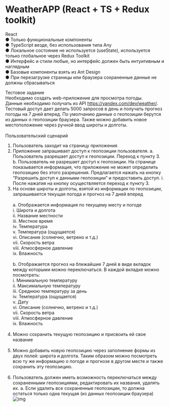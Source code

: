 # WeatherAPP (React + TS + Redux toolkit)

React <br />
● Только функциональные компоненты <br />
● TypeScript везде, без использования типа Any <br />
● Локальное состояние не используется (useState), используется только
глобальное через Redux Toolkit <br />
● Интерфейс и стили любые, но интерфейс должен быть интуитивным и
наглядным <br />
● Базовые компоненты взять из Ant Design <br />
● При перезагрузке страницы или браузера сохраненные данные не должны
сбрасываться <br />


Тестовое задание <br />
Необходимо создать web-приложение для просмотра погоды. <br />
Данные необходимо получать из API https://yandex.com/dev/weather/. Тестовый доступ
дает делать 5000 запросов в день и получать прогноз погоды на 7 дней вперед.
По умолчанию данные о геопозиции берутся из данных о геопозиции браузера. Также
можно добавить новое местоположение через ручной ввод широты и долготы.<br />
<br />
Пользовательский сценарий
1. Пользователь заходит на страницу приложения
2. Приложение запрашивает доступ к геопозиции пользователя.
   a. Пользователь разрешает доступ к геопозиции. Переход к пункту 3.
   b. Пользователь не разрешает доступ к геопозиции. На странице
   показывается информация, что приложение не может определить
   геопозицию без этого разрешения. Предлагается нажать на кнопку
   “Разрешить доступ к данными геопозиции” и предоставить доступ.
   i. После нажатия на кнопку осуществляется переход к пункту 3.
3. На основе широты и долготы, взятой из информации по геопозиции,
   запрашивается текущая погода и прогноз на 7 дней вперед<br />
   <br />
   a. Отображается информация по текущему месту и погоде<br />
   i. Широта и долгота<br />
   ii. Название местности<br />
   iii. Местное время<br />
   iv. Температура<br />
   v. Температура (ощущается)<br />
   vi. Описание (солнечно, ветрено и т.д.)<br />
   vii. Скорость ветра<br />
   viii. Атмосферное давление<br />
   ix. Влажность<br />
   <br />
   b. Отображается прогноз на ближайшие 7 дней в виде вкладок между
   которыми можно переключаться. В каждой вкладке можно посмотреть:<br />
   i. Минимальную температуру<br />
   ii. Максимальную температуру<br />
   iii. Среднюю температуру за день<br />
   iv. Температура (ощущается)<br />
   v. Дату<br />
   vi. Описание (солнечно, ветрено и т.д.)<br />
   vii. Скорость ветра<br />
   viii. Атмосферное давление<br />
   ix. Влажность<br />
   <br />
4. Можно сохранить текущую геопозицию и присвоить ей свое название<br />
   <br />
5. Можно добавить новую геопозицию через заполнение формы из двух полей:
   широта и долгота. Таким образом можно посмотреть всю ту же информацию о
   погоде и прогнозе в другом месте и также сохранить эту геопозицию.<br />
   <br />
6. Пользователь должен иметь возможность переключаться между сохраненными
   геопозициями, редактировать их названия, удалять их.
   a. Если удалить все сохраненные геопозиции, то должна остаться только
   одна текущая (из данных геопозиции браузера)
![img](https://user-images.githubusercontent.com/47426037/200923656-0cc9c0be-567d-4d07-8210-d61a47ff78ac.png)
